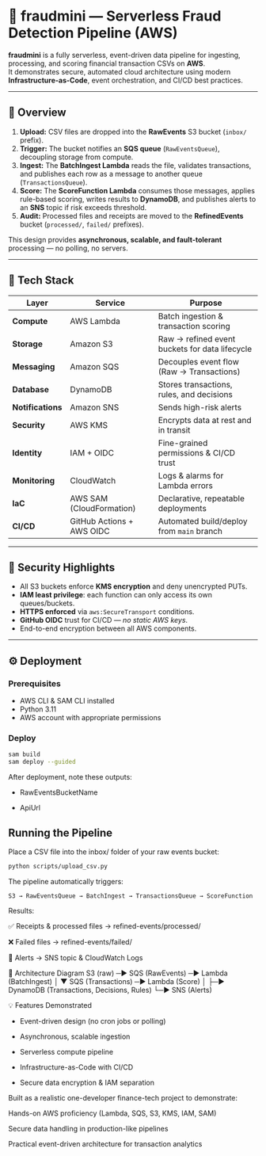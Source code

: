# 🧠 fraudmini — Serverless Fraud Detection Pipeline (AWS)

**fraudmini** is a fully serverless, event-driven data pipeline for ingesting, processing, and scoring financial transaction CSVs on **AWS**.  
It demonstrates secure, automated cloud architecture using modern **Infrastructure-as-Code**, event orchestration, and CI/CD best practices.

---

## 🚀 Overview

1. **Upload:** CSV files are dropped into the **RawEvents** S3 bucket (`inbox/` prefix).
2. **Trigger:** The bucket notifies an **SQS queue** (`RawEventsQueue`), decoupling storage from compute.
3. **Ingest:** The **BatchIngest Lambda** reads the file, validates transactions, and publishes each row as a message to another queue (`TransactionsQueue`).
4. **Score:** The **ScoreFunction Lambda** consumes those messages, applies rule-based scoring, writes results to **DynamoDB**, and publishes alerts to an **SNS** topic if risk exceeds threshold.
5. **Audit:** Processed files and receipts are moved to the **RefinedEvents** bucket (`processed/`, `failed/` prefixes).

This design provides **asynchronous, scalable, and fault-tolerant** processing — no polling, no servers.

---

## 🧩 Tech Stack

| Layer             | Service                   | Purpose                                        |
| ----------------- | ------------------------- | ---------------------------------------------- |
| **Compute**       | AWS Lambda                | Batch ingestion & transaction scoring          |
| **Storage**       | Amazon S3                 | Raw → refined event buckets for data lifecycle |
| **Messaging**     | Amazon SQS                | Decouples event flow (Raw → Transactions)      |
| **Database**      | DynamoDB                  | Stores transactions, rules, and decisions      |
| **Notifications** | Amazon SNS                | Sends high-risk alerts                         |
| **Security**      | AWS KMS                   | Encrypts data at rest and in transit           |
| **Identity**      | IAM + OIDC                | Fine-grained permissions & CI/CD trust         |
| **Monitoring**    | CloudWatch                | Logs & alarms for Lambda errors                |
| **IaC**           | AWS SAM (CloudFormation)  | Declarative, repeatable deployments            |
| **CI/CD**         | GitHub Actions + AWS OIDC | Automated build/deploy from `main` branch      |

---

## 🔐 Security Highlights

- All S3 buckets enforce **KMS encryption** and deny unencrypted PUTs.
- **IAM least privilege**: each function can only access its own queues/buckets.
- **HTTPS enforced** via `aws:SecureTransport` conditions.
- **GitHub OIDC** trust for CI/CD — _no static AWS keys_.
- End-to-end encryption between all AWS components.

---

## ⚙️ Deployment

### Prerequisites

- AWS CLI & SAM CLI installed
- Python 3.11
- AWS account with appropriate permissions

### Deploy

```bash
sam build
sam deploy --guided
```

After deployment, note these outputs:

- RawEventsBucketName

- ApiUrl

## Running the Pipeline

Place a CSV file into the inbox/ folder of your raw events bucket:

```bash
python scripts/upload_csv.py
```

The pipeline automatically triggers:

`S3 → RawEventsQueue → BatchIngest → TransactionsQueue → ScoreFunction`

Results:

✅ Receipts & processed files → refined-events/processed/

❌ Failed files → refined-events/failed/

🔔 Alerts → SNS topic & CloudWatch Logs

🧭 Architecture Diagram
S3 (raw) ─▶ SQS (RawEvents) ─▶ Lambda (BatchIngest)
│
▼
SQS (Transactions) ─▶ Lambda (Score)
│
├─▶ DynamoDB (Transactions, Decisions, Rules)
└─▶ SNS (Alerts)

💡 Features Demonstrated

- Event-driven design (no cron jobs or polling)

- Asynchronous, scalable ingestion

- Serverless compute pipeline

- Infrastructure-as-Code with CI/CD

- Secure data encryption & IAM separation

Built as a realistic one-developer finance-tech project to demonstrate:

Hands-on AWS proficiency (Lambda, SQS, S3, KMS, IAM, SAM)

Secure data handling in production-like pipelines

Practical event-driven architecture for transaction analytics
